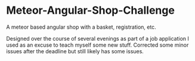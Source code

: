 # Meteor-Angular-Shop-Challenge
A meteor based angular shop with a basket, registration, etc. 

Designed over the course of several evenings as part of a job application I used as an excuse to teach myself some new stuff. 
Corrected some minor issues after the deadline but still likely has some issues.
